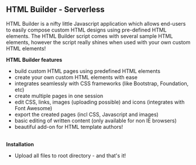 <h2>HTML Builder - Serverless</h2>
<p>HTML Builder is a nifty little Javascript application which allows end-users to easily compose custom HTML designs using pre-defined HTML elements. The HTML Builder script comes with several sample HTML elements, however the script really shines when used with your own custom HTML elements!</p>

<b>HTML Builder features</b>
<ul>
<li>build custom HTML pages using predefined HTML elements</li>
<li>create your own custom HTML elements with ease</li>
<li>integrates seamlessly with CSS frameworks (like Bootstrap, Foundation, etc)</li>
<li>create multiple pages in one session</li>
<li>edit CSS, links, images (uploading possible) and icons (integrates with Font Awesome)</li>
<li>export the created pages (incl CSS, Javascript and images)</li>
<li>basic editing of written content (only available for non IE browsers)</li>
  <li>beautiful add-on for HTML template authors!</li>
</ul>
<br/>
<b>Installation</b>
<ul>
<li>Upload all files to root directory - and that's it!</li>
</ul>
